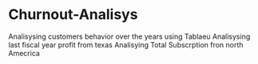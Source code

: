 # Churnout-Analisys
Analisysing customers behavior over the years using Tablaeu 
Analisysing last fiscal year profit from texas
Analisying Total Subscrption fron north Amecrica
